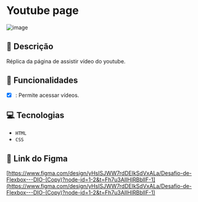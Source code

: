 # Youtube page
![image](https://github.com/user-attachments/assets/201317d4-d4f4-451a-af40-3d9b5c24f2ca)

## 📑 Descrição

Réplica da página de assistir vídeo do youtube.

## 🎯 Funcionalidades

- [x] : Permite acessar vídeos.

## 💻 Tecnologias 

- `HTML`
- `CSS`
  
## 🎨 Link do Figma

[https://www.figma.com/design/yHsISJWW7rdDEIkSdVxALa/Desafio-de-Flexbox---DIO-(Copy)?node-id=1-2&t=Fh7u3AIIHIRBbllF-1](https://www.figma.com/design/yHsISJWW7rdDEIkSdVxALa/Desafio-de-Flexbox---DIO-(Copy)?node-id=1-2&t=Fh7u3AIIHIRBbllF-1)
